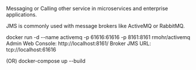 Messaging or Calling other service in microservices and enterprise applications. 

JMS is commonly used with message brokers like ActiveMQ or RabbitMQ.

docker run -d --name activemq -p 61616:61616 -p 8161:8161 rmohr/activemq
Admin Web Console: http://localhost:8161/
Broker JMS URL: tcp://localhost:61616

(OR)
docker-compose up --build

